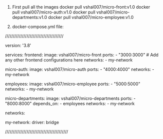 1. First pull all the images
 docker pull vshal007/micro-front:v1.0
 docker pull vshal007/micro-auth:v1.0
 docker pull vshal007/micro-departments:v1.0
 docker pull vshal007/micro-employee:v1.0

2. docker-compose.yml file:

////////////////////////////////////// 

version: '3.8'

services:
  frontend:
    image: vshal007/micro-front
    ports:
      - "3000:3000"
    # Add any other frontend configurations here
    networks:
      - my-network

  micro-auth:
    image: vshal007/micro-auth
    ports:
      - "4000:4000"
    networks:
      - my-network

  employees:
    image: vshal007/micro-employee
    ports:
      - "5000:5000"
    networks:
      - my-network

  micro-departments:
    image: vshal007/micro-departments
    ports:
      - "8000:8000"
    depends_on:
      - employees
    networks:
      - my-network


networks:

  my-network:
    driver: bridge
    
/////////////////////////////////////////
